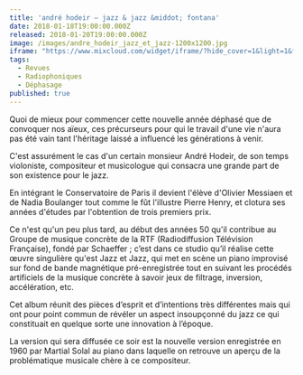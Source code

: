 ```yaml
---
title: 'andré hodeir – jazz & jazz &middot; fontana'
date: 2018-01-18T19:00:00.000Z
released: 2018-01-20T19:00:00.000Z
image: /images/andre_hodeir_jazz_et_jazz-1200x1200.jpg
iframe: "https://www.mixcloud.com/widget/iframe/?hide_cover=1&light=1&feed=%2FDephasage%2Fd%C3%A9phasage-162-180118%2F"
tags:
  - Revues
  - Radiophoniques
  - Déphasage
published: true
---
```


Quoi de mieux pour commencer cette nouvelle année déphasé que de convoquer nos aïeux, ces précurseurs pour qui le travail d'une vie n'aura pas été vain tant l'héritage laissé a influencé les générations à venir.
<!-- excerpt -->
C'est assurément le cas d'un certain monsieur André Hodeir, de son temps violoniste, compositeur et musicologue qui consacra une grande part de son existence pour le jazz.

En intégrant le Conservatoire de Paris il devient l'élève d'Olivier Messiaen et de Nadia Boulanger tout comme le fût l'illustre Pierre Henry, et clotura ses années d'études par l'obtention de trois premiers prix.

Ce n'est qu'un peu plus tard, au début des années 50 qu'il contribue au Groupe de musique concrète de la RTF (Radiodiffusion Télévision Française), fondé par Schaeffer ; c’est dans ce studio qu’il réalise cette œuvre singulière qu'est Jazz et Jazz, qui met en scène un piano improvisé sur fond de bande magnétique pré-enregistrée tout en suivant les procédés artificiels de la musique concrète à savoir jeux de filtrage, inversion, accélération, etc.

Cet album réunit des pièces d’esprit et d’intentions très différentes mais qui ont pour point commun de révéler un aspect insoupçonné du jazz ce qui constituait en quelque sorte une innovation à l’époque.

La version qui sera diffusée ce soir est la nouvelle version enregistrée en 1960 par Martial Solal au piano dans laquelle on retrouve un aperçu de la problématique musicale chère à ce compositeur.